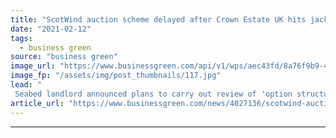 ```yaml
---
title: "ScotWind auction scheme delayed after Crown Estate UK hits jackpot in England and Wales auction"
date: "2021-02-12"
tags: 
  - business green
source: "business green"
image_url: "https://www.businessgreen.com/api/v1/wps/aec43fd/8a76f9b9-4991-4393-979b-ee7c9a1e94f5/4/Vattenfall-Horns-rev-wind-farm-23-185x114.jpg"
image_fp: "/assets/img/post_thumbnails/117.jpg"
lead: "
 Seabed landlord announced plans to carry out review of 'option structure' of scheme after 'unprecedented outcome' of the Crown Estate's latest leasing round in England and Wales ..."
article_url: "https://www.businessgreen.com/news/4027136/scotwind-auction-scheme-delayed-crown-estate-uk-hits-jackpot-england-wales-auction"
---
```


---
